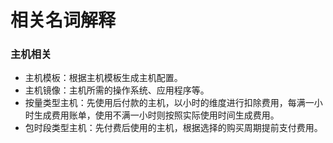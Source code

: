 # 相关名词解释

### 主机相关
- 主机模板：根据主机模板生成主机配置。
- 主机镜像：主机所需的操作系统、应用程序等。
- 按量类型主机：先使用后付款的主机，以小时的维度进行扣除费用，每满一小时生成费用账单，使用不满一小时则按照实际使用时间生成费用。
- 包时段类型主机：先付费后使用的主机，根据选择的购买周期提前支付费用。

